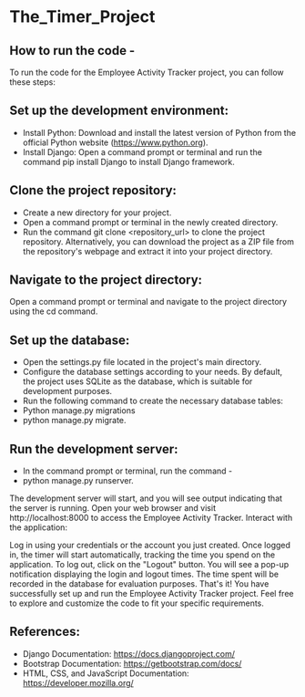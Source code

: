 # The_Timer_Project

## How to run the code - 
To run the code for the Employee Activity Tracker project, you can follow these steps:

## Set up the development environment:

- Install Python: Download and install the latest version of Python from the official Python website (https://www.python.org).
- Install Django: Open a command prompt or terminal and run the command pip install Django to install Django framework.

## Clone the project repository:
- Create a new directory for your project.
- Open a command prompt or terminal in the newly created directory.
- Run the command git clone <repository_url> to clone the project repository. Alternatively, you can download the project as a ZIP file from the repository's webpage and extract it into your project directory.

## Navigate to the project directory:

Open a command prompt or terminal and navigate to the project directory using the cd command.

## Set up the database:

- Open the settings.py file located in the project's main directory.
- Configure the database settings according to your needs. By default, the project uses SQLite as the database, which is suitable for development purposes.
- Run the following command to create the necessary database tables: 
- Python manage.py migrations
- python manage.py migrate.

## Run the development server:

- In the command prompt or terminal, run the command -
 - python manage.py runserver.

The development server will start, and you will see output indicating that the server is running.
Open your web browser and visit http://localhost:8000 to access the Employee Activity Tracker.
Interact with the application:

Log in using your credentials or the account you just created.
Once logged in, the timer will start automatically, tracking the time you spend on the application.
To log out, click on the "Logout" button. You will see a pop-up notification displaying the login and logout times.
The time spent will be recorded in the database for evaluation purposes.
That's it! You have successfully set up and run the Employee Activity Tracker project. Feel free to explore and customize the code to fit your specific requirements.


## References:
- Django Documentation: https://docs.djangoproject.com/
- Bootstrap Documentation: https://getbootstrap.com/docs/
- HTML, CSS, and JavaScript Documentation: https://developer.mozilla.org/
